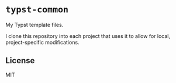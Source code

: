 # `typst-common`

My Typst template files.

I clone this repository into each project that uses it to allow for local, project-specific modifications.

## License

MIT

